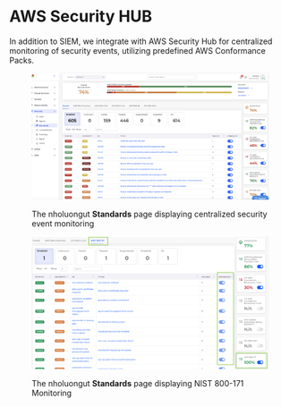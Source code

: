 # AWS Security HUB

In addition to SIEM, we integrate with AWS Security Hub for centralized monitoring of security events, utilizing predefined AWS Conformance Packs.

<figure><img src="../../.gitbook/assets/image (413).png" alt=""><figcaption><p>The nholuongut <strong>Standards</strong> page displaying centralized security event monitoring</p></figcaption></figure>

<figure><img src="../../.gitbook/assets/NIST compliance shot.png" alt=""><figcaption><p>The nholuongut <strong>Standards</strong> page displaying NIST 800-171 Monitoring</p></figcaption></figure>
